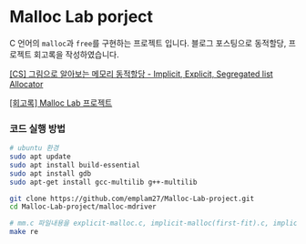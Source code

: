 # Malloc Lab porject

C 언어의 `malloc`과 `free`를 구현하는 프로젝트 입니다. 블로그 포스팅으로 동적할당, 프로젝트 회고록을 작성하였습니다.

[[CS] 그림으로 알아보는 메모리 동적할당 - Implicit, Explicit, Segregated list Allocator](https://velog.io/@emplam27/CS-%EA%B7%B8%EB%A6%BC%EC%9C%BC%EB%A1%9C-%EC%95%8C%EC%95%84%EB%B3%B4%EB%8A%94-%EB%A9%94%EB%AA%A8%EB%A6%AC-%EB%8F%99%EC%A0%81%ED%95%A0%EB%8B%B9-Implicit-Explicit-Segregated-list-Allocator)

[[회고록] Malloc Lab 프로젝트](https://velog.io/@emplam27/%ED%9A%8C%EA%B3%A0%EB%A1%9D-Malloc-Lab-%ED%94%84%EB%A1%9C%EC%A0%9D%ED%8A%B8)



### 코드 실행 방법

```bash
# ubuntu 환경
sudo apt update
sudo apt install build-essential
sudo apt install gdb
sudo apt-get install gcc-multilib g++-multilib

git clone https://github.com/emplam27/Malloc-Lab-project.git
cd Malloc-Lab-project/malloc-mdriver

# mm.c 파일내용을 explicit-malloc.c, implicit-malloc(first-fit).c, implicit-malloc(next-fit).c로 수정
make re
```
